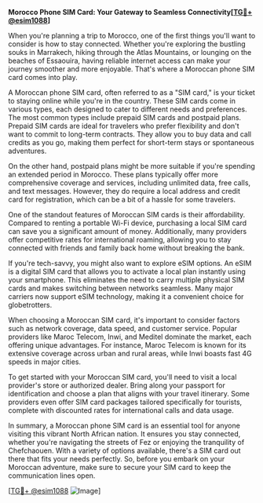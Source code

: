 **Morocco Phone SIM Card: Your Gateway to Seamless Connectivity[[TG💪+ @esim1088](https://t.me/s/esim1088)]**

When you're planning a trip to Morocco, one of the first things you'll want to consider is how to stay connected. Whether you're exploring the bustling souks in Marrakech, hiking through the Atlas Mountains, or lounging on the beaches of Essaouira, having reliable internet access can make your journey smoother and more enjoyable. That's where a Moroccan phone SIM card comes into play.

A Moroccan phone SIM card, often referred to as a "SIM card," is your ticket to staying online while you're in the country. These SIM cards come in various types, each designed to cater to different needs and preferences. The most common types include prepaid SIM cards and postpaid plans. Prepaid SIM cards are ideal for travelers who prefer flexibility and don't want to commit to long-term contracts. They allow you to buy data and call credits as you go, making them perfect for short-term stays or spontaneous adventures.

On the other hand, postpaid plans might be more suitable if you're spending an extended period in Morocco. These plans typically offer more comprehensive coverage and services, including unlimited data, free calls, and text messages. However, they do require a local address and credit card for registration, which can be a bit of a hassle for some travelers.

One of the standout features of Moroccan SIM cards is their affordability. Compared to renting a portable Wi-Fi device, purchasing a local SIM card can save you a significant amount of money. Additionally, many providers offer competitive rates for international roaming, allowing you to stay connected with friends and family back home without breaking the bank.

If you're tech-savvy, you might also want to explore eSIM options. An eSIM is a digital SIM card that allows you to activate a local plan instantly using your smartphone. This eliminates the need to carry multiple physical SIM cards and makes switching between networks seamless. Many major carriers now support eSIM technology, making it a convenient choice for globetrotters.

When choosing a Moroccan SIM card, it's important to consider factors such as network coverage, data speed, and customer service. Popular providers like Maroc Telecom, Inwi, and Meditel dominate the market, each offering unique advantages. For instance, Maroc Telecom is known for its extensive coverage across urban and rural areas, while Inwi boasts fast 4G speeds in major cities.

To get started with your Moroccan SIM card, you'll need to visit a local provider's store or authorized dealer. Bring along your passport for identification and choose a plan that aligns with your travel itinerary. Some providers even offer SIM card packages tailored specifically for tourists, complete with discounted rates for international calls and data usage.

In summary, a Moroccan phone SIM card is an essential tool for anyone visiting this vibrant North African nation. It ensures you stay connected, whether you're navigating the streets of Fez or enjoying the tranquility of Chefchaouen. With a variety of options available, there's a SIM card out there that fits your needs perfectly. So, before you embark on your Moroccan adventure, make sure to secure your SIM card to keep the communication lines open.

[[TG💪+ @esim1088](https://t.me/s/esim1088) ![Image](https://i.postimg.cc/Y0z9fWf4/image.png)]
